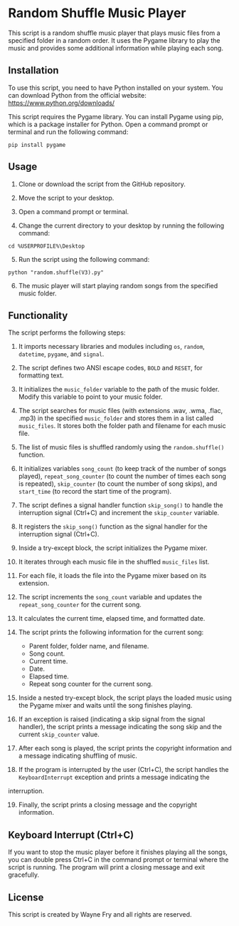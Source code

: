 # Random Shuffle Music Player

This script is a random shuffle music player that plays music files from a specified folder in a random order. It uses the Pygame library to play the music and provides some additional information while playing each song.

## Installation

To use this script, you need to have Python installed on your system. You can download Python from the official website: https://www.python.org/downloads/

This script requires the Pygame library. You can install Pygame using pip, which is a package installer for Python. Open a command prompt or terminal and run the following command:

```
pip install pygame
```

## Usage

1. Clone or download the script from the GitHub repository.

2. Move the script to your desktop.

3. Open a command prompt or terminal.

4. Change the current directory to your desktop by running the following command:

```
cd %USERPROFILE%\Desktop
```

5. Run the script using the following command:

```
python "random.shuffle(V3).py"
```

6. The music player will start playing random songs from the specified music folder.

## Functionality

The script performs the following steps:

1. It imports necessary libraries and modules including `os`, `random`, `datetime`, `pygame`, and `signal`.

2. The script defines two ANSI escape codes, `BOLD` and `RESET`, for formatting text.

3. It initializes the `music_folder` variable to the path of the music folder. Modify this variable to point to your music folder.

4. The script searches for music files (with extensions .wav, .wma, .flac, .mp3) in the specified `music_folder` and stores them in a list called `music_files`. It stores both the folder path and filename for each music file.

5. The list of music files is shuffled randomly using the `random.shuffle()` function.

6. It initializes variables `song_count` (to keep track of the number of songs played), `repeat_song_counter` (to count the number of times each song is repeated), `skip_counter` (to count the number of song skips), and `start_time` (to record the start time of the program).

7. The script defines a signal handler function `skip_song()` to handle the interruption signal (Ctrl+C) and increment the `skip_counter` variable.

8. It registers the `skip_song()` function as the signal handler for the interruption signal (Ctrl+C).

9. Inside a try-except block, the script initializes the Pygame mixer.

10. It iterates through each music file in the shuffled `music_files` list.

11. For each file, it loads the file into the Pygame mixer based on its extension.

12. The script increments the `song_count` variable and updates the `repeat_song_counter` for the current song.

13. It calculates the current time, elapsed time, and formatted date.

14. The script prints the following information for the current song:

    - Parent folder, folder name, and filename.
    - Song count.
    - Current time.
    - Date.
    - Elapsed time.
    - Repeat song counter for the current song.

15. Inside a nested try-except block, the script plays the loaded music using the Pygame mixer and waits until the song finishes playing.

16. If an exception is raised (indicating a skip signal from the signal handler), the script prints a message indicating the song skip and the current `skip_counter` value.

17. After each song is played, the script prints the copyright information and a message indicating shuffling of music.

18. If the program is interrupted by the user (Ctrl+C), the script handles the `KeyboardInterrupt` exception and prints a message indicating the

 interruption.

19. Finally, the script prints a closing message and the copyright information.

## Keyboard Interrupt (Ctrl+C)

If you want to stop the music player before it finishes playing all the songs, you can double press Ctrl+C in the command prompt or terminal where the script is running. The program will print a closing message and exit gracefully.

## License

This script is created by Wayne Fry and all rights are reserved.
